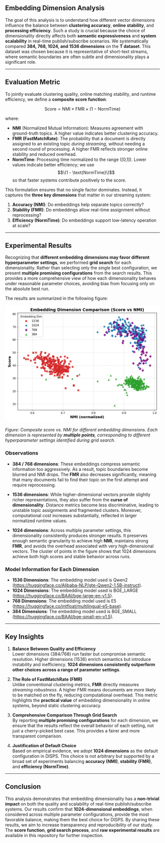 ## Embedding Dimension Analysis

The goal of this analysis is to understand how different vector dimensions influence the balance between **clustering accuracy**, **online stability**, and **processing efficiency**. Such a study is crucial because the choice of dimensionality directly affects both **semantic expressiveness** and **system scalability** in real-time publish/subscribe scenarios. We systematically compared **384, 768, 1024, and 1536 dimensions** on the **T dataset**. This dataset was chosen because it is representative of short-text streams, where semantic boundaries are often subtle and dimensionality plays a significant role.

---

## Evaluation Metric

To jointly evaluate clustering quality, online matching stability, and runtime efficiency, we define a **composite score function**:

$$
\text{Score} = \text{NMI} \times \text{FMR} \times (1 - \text{NormTime})
$$

where:
- **NMI** (Normalized Mutual Information): Measures agreement with ground-truth topics. A higher value indicates better clustering accuracy.
- **FMR (FastMatchRate)**: The probability that a document is directly assigned to an existing topic *during streaming*, without needing a second round of processing. A higher FMR reflects stronger online stability and reduced overhead.
- **NormTime**: Processing time normalized to the range \([0,1]\). Lower values indicate better efficiency; we use $$\(1 - \text{NormTime}\)$$ so that faster systems contribute positively to the score.

This formulation ensures that no single factor dominates. Instead, it captures the **three key dimensions** that matter in our streaming system:
1. **Accuracy (NMI)**: Do embeddings help separate topics correctly?
2. **Stability (FMR)**: Do embeddings allow real-time assignment without reprocessing?
3. **Efficiency (NormTime)**: Do embeddings support low-latency operation at scale?

---

## Experimental Results

Recognizing that **different embedding dimensions may favor different hyperparameter settings**, we performed **grid search** for each dimensionality. Rather than selecting only the single best configuration, we present **multiple promising configurations** from the search results. This provides a more comprehensive view of how each dimensionality behaves under reasonable parameter choices, avoiding bias from focusing only on the absolute best run.

The results are summarized in the following figure:

<p align="center">
   <img src="./figs/embedding_score_vs_nmi.png" alt="Embedding Dimension Comparison" width="550"/>
</p>

*Figure: Composite score vs. NMI for different embedding dimensions. Each dimension is represented by **multiple points**, corresponding to different hyperparameter settings identified during grid search.*

### Observations

- **384 / 768 dimensions**: These embeddings compress semantic information too aggressively. As a result, topic boundaries become blurred and NMI drops. The **FMR** also decreases significantly, meaning that many documents fail to find their topic on the first attempt and require reprocessing.
  
- **1536 dimensions**: While higher-dimensional vectors provide slightly richer representations, they also suffer from the **curse of dimensionality**. Distance metrics become less discriminative, leading to unstable topic assignments and fragmented clusters. Moreover, computational cost increases substantially, reflected in larger normalized runtime values.

- **1024 dimensions**: Across multiple parameter settings, this dimensionality consistently produces stronger results. It preserves enough semantic granularity to achieve high **NMI**, maintains strong **FMR**, and avoids the overhead associated with very high-dimensional vectors. The cluster of points in the figure shows that 1024 dimensions achieve both high scores and stable behavior across runs.

### Model Information for Each Dimension

- **1536 Dimensions**: The embedding model used is Qwen2 (https://huggingface.co/Alibaba-NLP/gte-Qwen2-1.5B-instruct).
- **1024 Dimensions**: The embedding model used is BGE_LARGE (https://huggingface.co/BAAI/bge-large-en-v1.5).
- **768 Dimensions**: The embedding model used is E5 (https://huggingface.co/intfloat/multilingual-e5-base).
- **384 Dimensions**: The embedding model used is BGE_SMALL (https://huggingface.co/BAAI/bge-small-en-v1.5).

---

## Key Insights

1. **Balance Between Quality and Efficiency**  
   Lower dimensions (384/768) run faster but compromise semantic resolution. Higher dimensions (1536) enrich semantics but introduce instability and inefficiency. **1024 dimensions consistently outperform other choices across a range of parameter settings**.

2. **The Role of FastMatchRate (FMR)**  
   Unlike conventional clustering metrics, **FMR** directly measures *streaming robustness*. A higher FMR means documents are more likely to be matched on the fly, reducing computational overhead. This metric highlights the **practical value** of embedding dimensionality in online systems, beyond static clustering accuracy.

3. **Comprehensive Comparison Through Grid Search**  
   By reporting **multiple promising configurations** for each dimension, we ensure that the results reflect the overall behavior of each setting, not just a cherry-picked best case. This provides a fairer and more transparent comparison.

4. **Justification of Default Choice**  
   Based on empirical evidence, we adopt **1024 dimensions** as the default configuration in DISPS. This choice is not arbitrary but supported by a broad set of experiments balancing **accuracy (NMI)**, **stability (FMR)**, and **efficiency (NormTime)**.

---

## Conclusion

This analysis demonstrates that embedding dimensionality has a **non-trivial impact** on both the quality and scalability of real-time publish/subscribe systems. Our results confirm that **1024-dimensional embeddings**, when considered across multiple parameter configurations, provide the most favorable balance, making them the best choice for DISPS. By sharing these results, we aim to increase transparency and reproducibility of our study. The **score function**, **grid search process**, and **raw experimental results** are available in this repository for further inspection.
